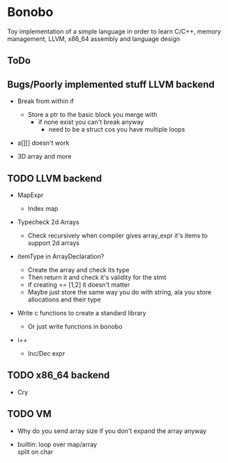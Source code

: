 # Bonobo

Toy implementation of a simple language in order to learn C/C++, memory management, LLVM, x86_64 assembly and language design


## ToDo


## Bugs/Poorly implemented stuff LLVM backend

* Break from within if
    * Store a ptr to the basic block you merge with
        * if none exist you can't break anyway
            * need to be a struct cos you have multiple loops

* a[][] doesn't work

* 3D array and more

## TODO LLVM backend

* MapExpr
    * Index map 
    
* Typecheck 2d Arrays
    * Check recursively when compiler gives array_expr it's items to support 2d arrays

* itemType in ArrayDeclaration?
    * Create the array and check its type 
    * Then return it and check it's validity for the stmt
    * if creating == [1,2] it doesn't matter
    * Maybe just store the same way you do with string, ala you store allocations and their type

* Write c functions to create a standard library
    * Or just write functions in bonobo

* i++
    * Inc/Dec expr

## TODO x86_64 backend

* Cry


## TODO VM 

* Why do you send array size if you don't expand the array anyway

* builtin:
    loop over map/array    
    split on char

